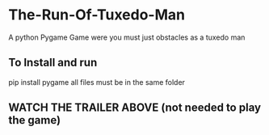# The-Run-Of-Tuxedo-Man
A python Pygame Game were you must just obstacles as a tuxedo man

## To Install and run
pip install pygame
all files must be in the same folder

## WATCH THE TRAILER ABOVE (not needed to play the game)

